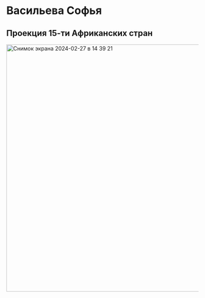 # Васильева Софья

## Проекция 15-ти Африканских стран

<img width="649" alt="Снимок экрана 2024-02-27 в 14 39 21" src="https://github.com/SofiyaVasileva/flatter_lesson_africa/assets/91559612/e3b22ff8-aeda-422e-9266-fef0488f93f9">
